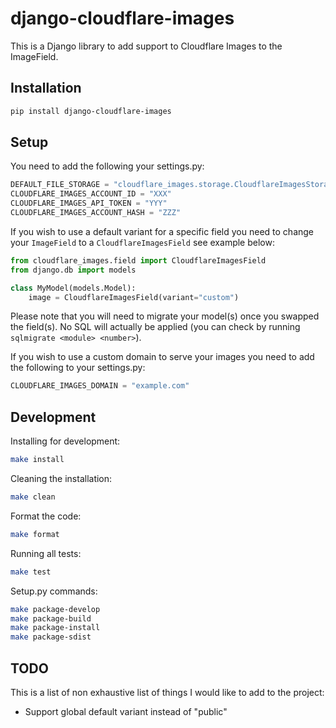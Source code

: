 # django-cloudflare-images

This is a Django library to add support to Cloudflare Images to the ImageField.

## Installation

```sh
pip install django-cloudflare-images
```

## Setup

You need to add the following your settings.py:

```python
DEFAULT_FILE_STORAGE = "cloudflare_images.storage.CloudflareImagesStorage"
CLOUDFLARE_IMAGES_ACCOUNT_ID = "XXX"
CLOUDFLARE_IMAGES_API_TOKEN = "YYY"
CLOUDFLARE_IMAGES_ACCOUNT_HASH = "ZZZ"
```

If you wish to use a default variant for a specific field you need to change your `ImageField` to a `CloudflareImagesField` see example below:

```python
from cloudflare_images.field import CloudflareImagesField
from django.db import models

class MyModel(models.Model):
    image = CloudflareImagesField(variant="custom")


```

Please note that you will need to migrate your model(s) once you swapped the field(s). No SQL will actually be applied (you can check by running `sqlmigrate <module> <number>`).

If you wish to use a custom domain to serve your images you need to add the following to your settings.py:

```python
CLOUDFLARE_IMAGES_DOMAIN = "example.com"

```

## Development

Installing for development:

```sh
make install
```

Cleaning the installation:

```sh
make clean
```

Format the code:

```sh
make format
```

Running all tests:

```sh
make test
```

Setup.py commands:

```sh
make package-develop
make package-build
make package-install
make package-sdist
```

## TODO

This is a list of non exhaustive list of things I would like to add to the project:

 * Support global default variant instead of "public"
